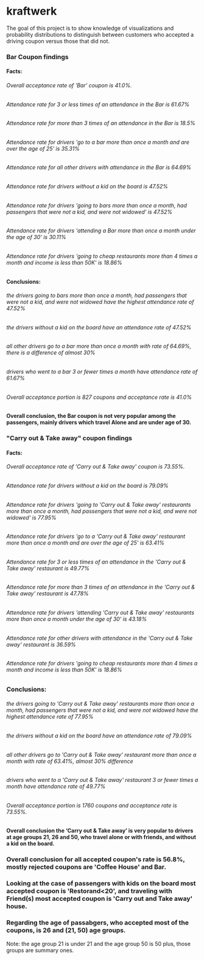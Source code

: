 # kraftwerk
The goal of this project is to show knowledge of visualizations and probability distributions to distinguish between customers who accepted a driving coupon versus those that did not.

### Bar Coupon findings

#### Facts:
###### Overall acceptance rate of 'Bar' coupon is 41.0%.
###### Attendance rate for 3 or less times of an attendance in the Bar is 61.67%
###### Attendance rate for more than 3 times of an attendance in the Bar is 18.5%
###### Attendance rate for drivers 'go to a bar more than once a month and are over the age of 25' is 35.31%
###### Attendance rate for all other drivers with attendance in the Bar is 64.69%
###### Attendance rate for drivers without a kid on the board is 47.52%
###### Attendance rate for drivers 'going to bars more than once a month, had passengers that were not a kid, and were not widowed' is 47.52%
###### Attendance rate for drivers 'attending a Bar more than once a month under the age of 30' is 30.11%
###### Attendance rate for drivers 'going to cheap restaurants more than 4 times a month and income is less than 50K' is 18.86%

#### Conclusions: 
###### the drivers going to bars more than once a month, had passengers that were not a kid, and were not widowed have the highest attendance rate of 47.52%
###### the drivers without a kid on the board have an attendance rate of 47.52%
###### all other drivers go to a bar more than once a month with rate of 64.69%, there is a difference of almost 30%
###### drivers who went to a bar 3 or fewer times a month have attendance rate of 61.67%
###### Overall acceptance portion is 827 coupons and acceptance rate is 41.0%

#### Overall conclusion, the Bar coupon is not very popular among the passengers, mainly drivers which travel Alone and are under age of 30.

### "Carry out & Take away" coupon findings

#### Facts:

###### Overall acceptance rate of 'Carry out & Take away' coupon is 73.55%.

###### Attendance rate for drivers without a kid on the board is 79.09%
###### Attendance rate for drivers 'going to 'Carry out & Take away' restaurants more than once a month, had passengers that were not a kid, and were not widowed' is 77.95%
###### Attendance rate for drivers 'go to a 'Carry out & Take away' restaurant more than once a month and are over the age of 25' is 63.41%

###### Attendance rate for 3 or less times of an attendance in the 'Carry out & Take away' restaurant is 49.77%
###### Attendance rate for more than 3 times of an attendance in the 'Carry out & Take away' restaurant  is 47.78%
###### Attendance rate for drivers 'attending 'Carry out & Take away' restaurants more than once a month under the age of 30' is 43.18%
###### Attendance rate for other drivers with attendance in the 'Carry out & Take away' restaurant is 36.59%

###### Attendance rate for drivers 'going to cheap restaurants more than 4 times a month and income is less than 50K' is 18.86%

### Conclusions:
###### the drivers going to 'Carry out & Take away' restaurants more than once a month, had passengers that were not a kid, and were not widowed have the highest attendance rate of 77.95%
###### the drivers without a kid on the board have an attendance rate of 79.09%
###### all other drivers go to 'Carry out & Take away' restaurant more than once a month with rate of 63.41%, almost 30% difference
###### drivers who went to a 'Carry out & Take away' restaurant 3 or fewer times a month have attendance rate of 49.77%
###### Overall acceptance portion is 1760 coupons and acceptance rate is 73.55%.

#### Overall conclusion the ‘Carry out & Take away’ is very popular to drivers at age groups 21, 26 and 50, who travel alone or with friends, and without a kid on the board.

### Overall conclusion for all accepted coupon's rate is 56.8%, mostly rejected coupons are 'Coffee House' and Bar.
### Looking at the case of passengers with kids on the board most accepted coupon is 'Restorand<20', and traveling with Friend(s) most accepted coupon is 'Carry out and Take away' house.
### Regarding the age of passabgers, who accepted most of the coupons,  is 26 and (21, 50) age groups.
Note: the age group 21 is under 21 and the age group 50 is 50 plus, those groups are summary ones.